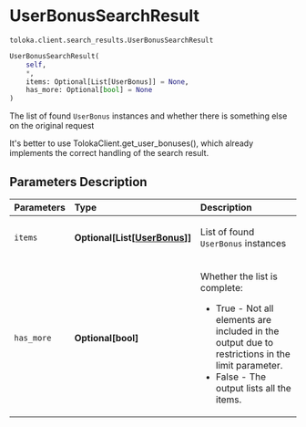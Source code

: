 # UserBonusSearchResult
`toloka.client.search_results.UserBonusSearchResult`

```python
UserBonusSearchResult(
    self,
    *,
    items: Optional[List[UserBonus]] = None,
    has_more: Optional[bool] = None
)
```

The list of found `UserBonus` instances and whether there is something else on the original request


It's better to use TolokaClient.get_user_bonuses(), which already implements the correct handling of the search result.

## Parameters Description

| Parameters | Type | Description |
| :----------| :----| :-----------|
`items`|**Optional\[List\[[UserBonus](toloka.client.user_bonus.UserBonus.md)\]\]**|<p>List of found `UserBonus` instances</p>
`has_more`|**Optional\[bool\]**|<p>Whether the list is complete:<ul><li>True - Not all elements are included in the output due to restrictions in the limit parameter.</li><li>False - The output lists all the items.</li></ul></p>
